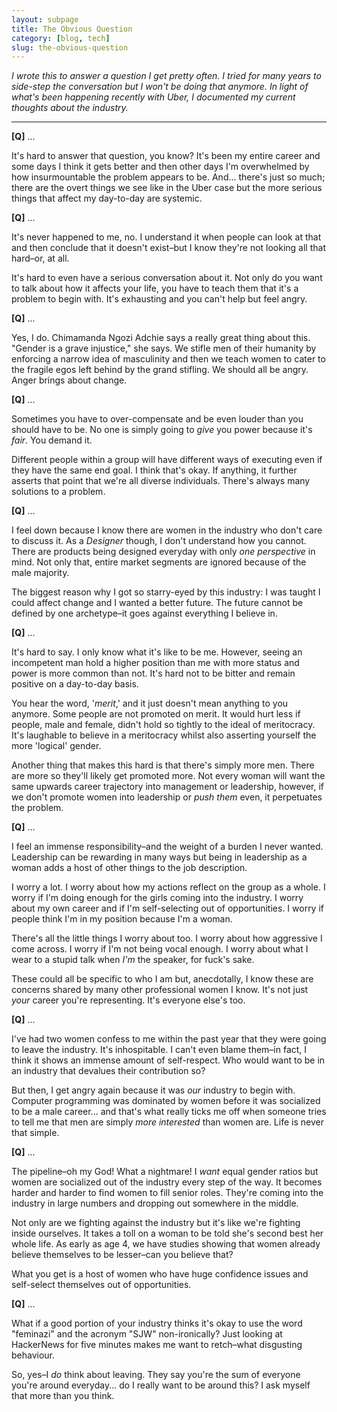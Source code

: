```yaml
---
layout: subpage
title: The Obvious Question
category: [blog, tech]
slug: the-obvious-question
---
```

*I wrote this to answer a question I get pretty often. I tried for many years to side-step the conversation but I won't be doing that anymore. In light of what's been happening recently with Uber, I documented my current thoughts about the industry.*

<hr class="small">

**[Q]** ...

It's hard to answer that question, you know? It's been my entire career and some days I think it gets better and then other days I'm overwhelmed by how insurmountable the problem appears to be. And... there's just so much; there are the overt things we see like in the Uber case but the  more serious things that affect my day-to-day are systemic.

**[Q]** ...

It's never happened to me, no. I understand it when people can look at that and then conclude that it doesn't exist–but I know they're not looking all that hard–or, at all.

It's hard to even have a serious conversation about it. Not only do you want to talk about how it affects your life, you have to teach them that it's a problem to begin with. It's exhausting and you can't help but feel angry. 

**[Q]** ...

Yes, I do. Chimamanda Ngozi Adchie says a really great thing about this. "Gender is a grave injustice," she says. We stifle men of their humanity by enforcing a narrow idea of masculinity and then we teach women to cater to the fragile egos left behind by the grand stifling. We should all be angry. Anger brings about change.

**[Q]** ...

Sometimes you have to over-compensate and be even louder than you should have to be. No one is simply going to _give_ you power because it's _fair_. You demand it. 

Different people within a group will have different ways of executing even if they have the same end goal. I think that's okay. If anything, it further asserts that point that we're all diverse individuals. There's always many solutions to a problem.

**[Q]** ...

I feel down because I know there are women in the industry who don't care to discuss it. As a _Designer_ though, I don't understand how you cannot. There are products being designed everyday with only _one perspective_ in mind. Not only that, entire market segments are ignored because of the male majority.

The biggest reason why I got so starry-eyed by this industry: I was taught I could affect change and I wanted a better future. The future cannot be defined by one archetype–it goes against everything I believe in.

**[Q]** ...

It's hard to say. I only know what it's like to be me. However, seeing an incompetent man hold a higher position than me with more status and power is more common than not. It's hard not to be bitter and remain positive on a day-to-day basis.

You hear the word, '_merit_,' and it just doesn't mean anything to you anymore. Some people are not promoted on merit. It would hurt less if people, male and female, didn't hold so tightly to the ideal of meritocracy. It's laughable to believe in a meritocracy whilst also asserting yourself the more 'logical' gender.

Another thing that makes this hard is that there's simply more men. There are more so they'll likely get promoted more. Not every woman will want the same upwards career trajectory into management or leadership, however, if we don't promote women into leadership or _push them_ even, it perpetuates the problem.

**[Q]** ...

I feel an immense responsibility–and the weight of a burden I never wanted. Leadership can be rewarding in many ways but being in leadership as a woman adds a host of other things to the job description.

I worry a lot. I worry about how my actions reflect on the group as a whole. I worry if I'm doing enough for the girls coming into the industry. I worry about my own career and if I'm self-selecting out of opportunities. I worry if people think I'm in my position because I'm a woman.

There's all the little things I worry about too. I worry about how aggressive I come across. I worry if I'm not being vocal enough. I worry about what I wear to a stupid talk when _I'm_ the speaker, for fuck's sake.

These could all be specific to who I am but, anecdotally, I know these are concerns shared by many other professional women I know. It's not just _your_ career you're representing. It's everyone else's too.

**[Q]** ...

I've had two women confess to me within the past year that they were going to leave the industry. It's inhospitable. I can't even blame them–in fact, I think it shows an immense amount of self-respect. Who would want to be in an industry that devalues their contribution so?

But then, I get angry again because it was _our_ industry to begin with. Computer programming was dominated by women before it was socialized to be a male career... and that's what really ticks me off when someone tries to tell me that men are simply _more interested_ than women are. Life is never that simple.

**[Q]** ...

The pipeline–oh my God! What a nightmare! I _want_ equal gender ratios but women are socialized out of the industry every step of the way. It becomes harder and harder to find women to fill senior roles. They're coming into the industry in large numbers and dropping out somewhere in the middle.

Not only are we fighting against the industry but it's like we're fighting inside ourselves. It takes a toll on a woman to be told she's second best her whole life. As early as age 4, we have studies showing that women already believe themselves to be lesser–can you believe that? 

What you get is a host of women who have huge confidence issues and self-select themselves out of opportunities.

**[Q]** ...

What if a good portion of your industry thinks it's okay to use the word "feminazi" and the acronym "SJW" non-ironically? Just looking at HackerNews for five minutes makes me want to retch–what disgusting behaviour.

So, yes–I _do_ think about leaving. They say you're the sum of everyone you're around everyday... do I really want to be around this? I ask myself that more than you think.